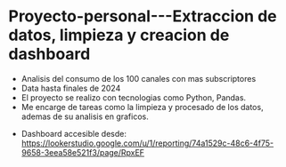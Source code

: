 # Proyecto-personal---Extraccion de datos, limpieza y creacion de dashboard
- Analisis del consumo de los 100 canales con mas subscriptores
- Data hasta finales de 2024
- El proyecto se realizo con tecnologias como Python, Pandas.
- Me encarge de tareas como la limpieza y procesado de los datos, ademas de su analisis en graficos.

* Dashboard accesible desde: https://lookerstudio.google.com/u/1/reporting/74a1529c-48c6-4f75-9658-3eea58e521f3/page/RpxEF 
